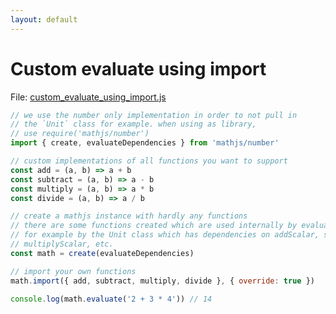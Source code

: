 ```yaml
---
layout: default
---
```


# Custom evaluate using import

File: [custom_evaluate_using_import.js](custom_evaluate_using_import.js)

```js
// we use the number only implementation in order to not pull in
// the `Unit` class for example. when using as library,
// use require('mathjs/number')
import { create, evaluateDependencies } from 'mathjs/number'

// custom implementations of all functions you want to support
const add = (a, b) => a + b
const subtract = (a, b) => a - b
const multiply = (a, b) => a * b
const divide = (a, b) => a / b

// create a mathjs instance with hardly any functions
// there are some functions created which are used internally by evaluate though,
// for example by the Unit class which has dependencies on addScalar, subtractScalar,
// multiplyScalar, etc.
const math = create(evaluateDependencies)

// import your own functions
math.import({ add, subtract, multiply, divide }, { override: true })

console.log(math.evaluate('2 + 3 * 4')) // 14

```

<!-- Note: This file is automatically generated. Changes made in this file will be overridden. -->


